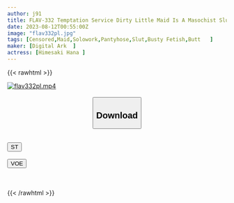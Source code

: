 ```yaml
---
author: j91
title: FLAV-332 Temptation Service Dirty Little Maid Is A Masochist Slut Bitch Master Exclusive Erokawa Colossal Tits Little Devil Slut Hana Himesaki
date: 2023-08-12T00:55:00Z
image: "flav332pl.jpg"
tags: [Censored,Maid,Solowork,Pantyhose,Slut,Busty Fetish,Butt	 ]
maker: [Digital Ark  ]
actress: [Himesaki Hana ]
---
```



{{< rawhtml >}}

<div class="video" data-videoid="1PK1VxgOLkteqdk">
    <a href="javascript:;">
        <img src="https://my.j91.asia/posts/flav332pl/flav332pl.jpg" width="WIDTH" height="HEIGHT" alt="flav332pl.mp4" loading="lazy">
    </a>
</div>

<script type="text/javascript" src="https://j91.asia/asset/on-demand-st.js"></script>

<br>
  <link rel="stylesheet" href="https://j91.asia/asset/bs5.css">
  
  <center>
  <button class="btn btn-primary" type="button" data-bs-toggle="collapse" data-bs-target=".multi-collapse" aria-expanded="false" aria-controls="multiCollapseExample1 multiCollapseExample2"><h2>Download</h2></button></center>
</p>
<div class="row">
  <div class="col">
    <div class="collapse multi-collapse" id="multiCollapseExample1">
      <div class="card card-body">
	      	      <br>
<div class="buttons">  
<a href="https://streamtape.to/v/1PK1VxgOLkteqdk"><button class="btn-hover color-3"><i class="fa fa-download"></i> ST</button></a></div>
    </div>
  </div>
</div>
  <div class="col">
    <div class="collapse multi-collapse" id="multiCollapseExample2">
      <div class="card card-body">
	      <br>
<div class="buttons">
    <a href="https://voe.sx/arot9zjy3tyj"><button class="btn-hover color-9"><i class="fa fa-download"></i> VOE</button></a></div>
<br><br>
      </div>
    </div>
  </div>
</div>

{{< /rawhtml >}}